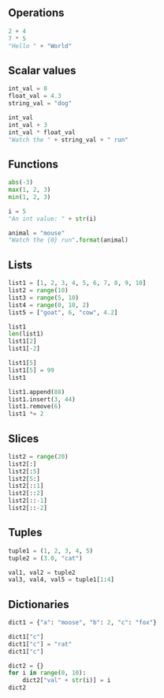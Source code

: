 ## Operations

```python
2 + 4
7 * 5
"Hello " + "World"
```

## Scalar values

```python
int_val = 8
float_val = 4.3
string_val = "dog"

int_val
int_val + 3
int_val * float_val
"Watch the " + string_val + " run"
```

## Functions

```python
abs(-3)
max(1, 2, 3)
min(1, 2, 3)

i = 5
"An int value: " + str(i)

animal = "mouse"
"Watch the {0} run".format(animal)
```

## Lists

```python
list1 = [1, 2, 3, 4, 5, 6, 7, 8, 9, 10]
list2 = range(10)
list3 = range(5, 10)
list4 = range(0, 10, 2)
list5 = ["goat", 6, "cow", 4.2]

list1
len(list1)
list1[2]
list1[-2]

list1[5]
list1[5] = 99
list1

list1.append(88)
list1.insert(3, 44)
list1.remove(6)
list1 *= 2
```


## Slices

```python
list2 = range(20)
list2[:]
list2[:5]
list2[5:]
list2[::1]
list2[::2]
list2[::-1]
list2[::-2]
```

## Tuples

```python
tuple1 = (1, 2, 3, 4, 5)
tuple2 = (3.0, "cat")

val1, val2 = tuple2
val3, val4, val5 = tuple1[1:4]
```

## Dictionaries

```python
dict1 = {"a": "moose", "b": 2, "c": "fox"}

dict1["c"]
dict1["c"] = "rat"
dict1["c"]

dict2 = {}
for i in range(0, 10):
    dict2["val" + str(i)] = i
dict2
```
